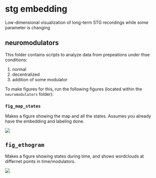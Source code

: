 # stg embedding

Low-dimensional visualization of long-term STG recordings while some parameter is changing

## neuromodulators

This folder contains scripts to analyze data from prepeations under thse conditions:

1. normal
2. decentralized
3. addition of some modulator 

To make figures for this, run the following figures (located within the `neuromodulators` folder):


### `fig_map_states`

Makes a figure showing the map and all the states. Assumes you already have the embedding and labeling done. 

![](https://user-images.githubusercontent.com/6005346/80520475-7b2e1880-8957-11ea-9474-e47604cbf466.png)


## `fig_ethogram`

Makes a figure showing states during time, and shows wordclouds at differnet points in time/modulators. 

![](https://user-images.githubusercontent.com/6005346/80520737-dd871900-8957-11ea-861d-15b47b0a91dc.png)
